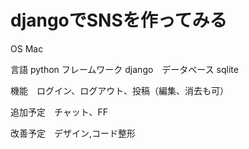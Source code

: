 # djangoでSNSを作ってみる

OS Mac

言語 python フレームワーク django　データベース sqlite

機能　ログイン、ログアウト、投稿（編集、消去も可）

追加予定　チャット、FF

改善予定　デザイン,コード整形
